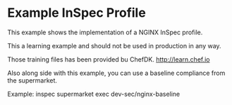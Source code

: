 # Example InSpec Profile

This example shows the implementation of a NGINX InSpec profile.

This a learning example and should not be used in production in any way.

Those training files has been provided bu ChefDK. http://learn.chef.io

Also along side with this example, you can use a baseline compliance from the supermarket.

Example:
inspec supermarket exec dev-sec/nginx-baseline

